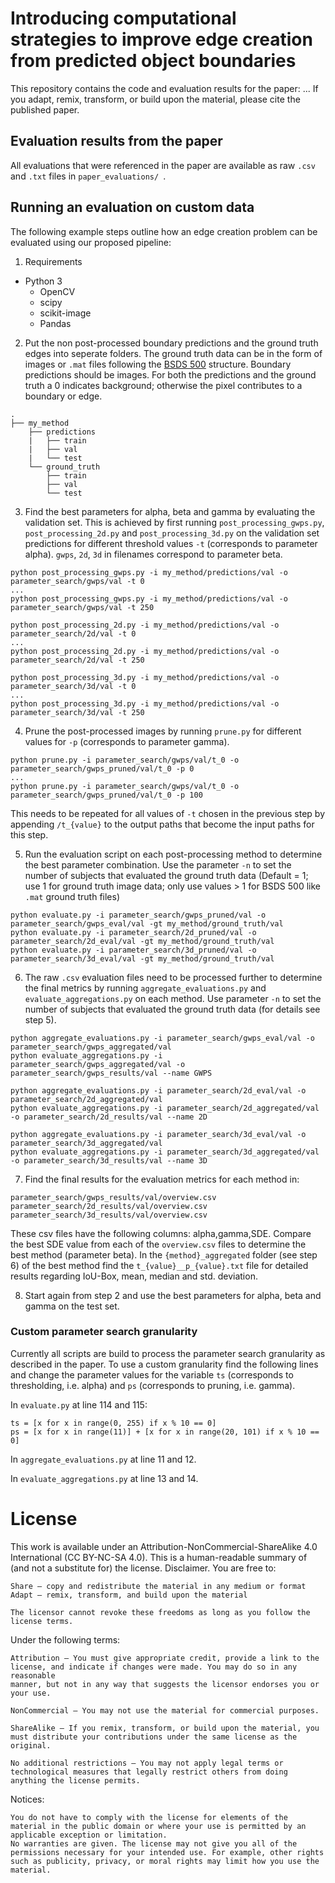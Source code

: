 # Introducing computational strategies to improve edge creation from predicted object boundaries

This repository contains the code and evaluation results for the paper: ...
If you adapt, remix, transform, or build upon the material, please cite the published paper.

## Evaluation results from the paper

All evaluations that were referenced in the paper are available as raw ```.csv``` and ```.txt``` files in ```paper_evaluations/ ```.

## Running an evaluation on custom data

The following example steps outline how an edge creation problem can be evaluated using our proposed pipeline:
1. Requirements
- Python 3
  - OpenCV
  - scipy
  - scikit-image
  - Pandas

2. Put the non post-processed boundary predictions and the ground truth edges into seperate folders. The ground truth data can be in the form of images or ```.mat``` files following the [BSDS 500](https://www2.eecs.berkeley.edu/Research/Projects/CS/vision/grouping/resources.html) structure. Boundary predictions should be images. For both the predictions and the ground truth a 0 indicates background; otherwise the pixel contributes to a boundary or edge.
```
.
├── my_method
    ├── predictions
    |   ├── train
    |   ├── val
    |   └── test
    └── ground_truth
        ├── train
        ├── val
        └── test
```
3. Find the best parameters for alpha, beta and gamma by evaluating the validation set. This is achieved by first running ```post_processing_gwps.py```, ```post_processing_2d.py``` and ```post_processing_3d.py``` on the validation set predictions for different threshold values ```-t``` (corresponds to parameter alpha). 
```gwps```, ```2d```, ```3d``` in filenames correspond to parameter beta.
```
python post_processing_gwps.py -i my_method/predictions/val -o parameter_search/gwps/val -t 0
...
python post_processing_gwps.py -i my_method/predictions/val -o parameter_search/gwps/val -t 250

python post_processing_2d.py -i my_method/predictions/val -o parameter_search/2d/val -t 0
...
python post_processing_2d.py -i my_method/predictions/val -o parameter_search/2d/val -t 250

python post_processing_3d.py -i my_method/predictions/val -o parameter_search/3d/val -t 0
...
python post_processing_3d.py -i my_method/predictions/val -o parameter_search/3d/val -t 250
``` 

4. Prune the post-processed images by running ```prune.py``` for different values for ```-p``` (corresponds to parameter gamma).
``` 
python prune.py -i parameter_search/gwps/val/t_0 -o parameter_search/gwps_pruned/val/t_0 -p 0
...
python prune.py -i parameter_search/gwps/val/t_0 -o parameter_search/gwps_pruned/val/t_0 -p 100
``` 
This needs to be repeated for all values of ```-t``` chosen in the previous step by appending ```/t_{value}``` to the output paths that become the input paths for this step.

5. Run the evaluation script on each post-processing method to determine the best parameter combination. Use the parameter ```-n``` to set the number of subjects that evaluated the ground truth data (Default = 1; use 1 for ground truth image data; only use values > 1 for BSDS 500 like ```.mat``` ground truth files)
```
python evaluate.py -i parameter_search/gwps_pruned/val -o parameter_search/gwps_eval/val -gt my_method/ground_truth/val
python evaluate.py -i parameter_search/2d_pruned/val -o parameter_search/2d_eval/val -gt my_method/ground_truth/val
python evaluate.py -i parameter_search/3d_pruned/val -o parameter_search/3d_eval/val -gt my_method/ground_truth/val
```

6. The raw ```.csv``` evaluation files need to be processed further to determine the final metrics by running ```aggregate_evaluations.py``` and ```evaluate_aggregations.py``` on each method. Use parameter ```-n``` to set the number of subjects that evaluated the ground truth data (for details see step 5).
```
python aggregate_evaluations.py -i parameter_search/gwps_eval/val -o parameter_search/gwps_aggregated/val
python evaluate_aggregations.py -i parameter_search/gwps_aggregated/val -o parameter_search/gwps_results/val --name GWPS

python aggregate_evaluations.py -i parameter_search/2d_eval/val -o parameter_search/2d_aggregated/val
python evaluate_aggregations.py -i parameter_search/2d_aggregated/val -o parameter_search/2d_results/val --name 2D

python aggregate_evaluations.py -i parameter_search/3d_eval/val -o parameter_search/3d_aggregated/val
python evaluate_aggregations.py -i parameter_search/3d_aggregated/val -o parameter_search/3d_results/val --name 3D
```

7. Find the final results for the evaluation metrics for each method in:
```
parameter_search/gwps_results/val/overview.csv
parameter_search/2d_results/val/overview.csv
parameter_search/3d_results/val/overview.csv
```
These csv files have the following columns: alpha,gamma,SDE. Compare the best SDE value from each of the ```overview.csv``` files to determine the best method (parameter beta). In the ```{method}_aggregated``` folder (see step 6) of the best method find the ```t_{value}__p_{value}.txt``` file for detailed results regarding IoU-Box, mean, median and std. deviation.

8. Start again from step 2 and use the best parameters for alpha, beta and gamma on the test set.

### Custom parameter search granularity

Currently all scripts are build to process the parameter search granularity as described in the paper. To use a custom granularity find the following lines and change the parameter values for the variable ```ts``` (corresponds to thresholding, i.e. alpha) and ```ps``` (corresponds to pruning, i.e. gamma).

In ```evaluate.py``` at line 114 and 115:
```
ts = [x for x in range(0, 255) if x % 10 == 0]
ps = [x for x in range(11)] + [x for x in range(20, 101) if x % 10 == 0]
```
In ```aggregate_evaluations.py``` at line 11 and 12.

In ```evaluate_aggregations.py``` at line 13 and 14.

# License

This work is available under an Attribution-NonCommercial-ShareAlike 4.0 International (CC BY-NC-SA 4.0). This is a human-readable summary of (and not a substitute for) the license. Disclaimer. You are free to:
```
Share — copy and redistribute the material in any medium or format
Adapt — remix, transform, and build upon the material

The licensor cannot revoke these freedoms as long as you follow the license terms.
```
Under the following terms:
```
Attribution — You must give appropriate credit, provide a link to the
license, and indicate if changes were made. You may do so in any reasonable
manner, but not in any way that suggests the licensor endorses you or your use.

NonCommercial — You may not use the material for commercial purposes.

ShareAlike — If you remix, transform, or build upon the material, you must distribute your contributions under the same license as the original.

No additional restrictions — You may not apply legal terms or technological measures that legally restrict others from doing anything the license permits.
```
Notices:
```
You do not have to comply with the license for elements of the material in the public domain or where your use is permitted by an applicable exception or limitation.
No warranties are given. The license may not give you all of the permissions necessary for your intended use. For example, other rights such as publicity, privacy, or moral rights may limit how you use the material.
```
